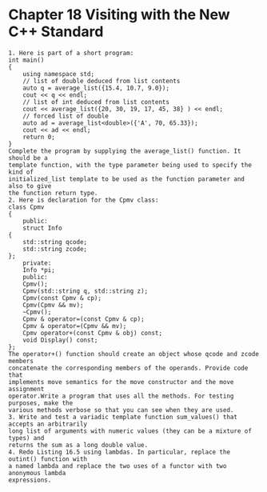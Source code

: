 # Chapter 18 Visiting with the New C++ Standard

	1. Here is part of a short program:
	int main()
	{
		using namespace std;
		// list of double deduced from list contents
		auto q = average_list({15.4, 10.7, 9.0});
		cout << q << endl;
		// list of int deduced from list contents
		cout << average_list({20, 30, 19, 17, 45, 38} ) << endl;
		// forced list of double
		auto ad = average_list<double>({'A', 70, 65.33});
		cout << ad << endl;
		return 0;
	}
	Complete the program by supplying the average_list() function. It should be a
	template function, with the type parameter being used to specify the kind of
	initialized_list template to be used as the function parameter and also to give
	the function return type.
	2. Here is declaration for the Cpmv class:
	class Cpmv
	{
		public:
		struct Info
	{
		std::string qcode;
		std::string zcode;
	};
		private:
		Info *pi;
		public:
		Cpmv();
		Cpmv(std::string q, std::string z);
		Cpmv(const Cpmv & cp);
		Cpmv(Cpmv && mv);
		~Cpmv();
		Cpmv & operator=(const Cpmv & cp);
		Cpmv & operator=(Cpmv && mv);
		Cpmv operator+(const Cpmv & obj) const;
		void Display() const;
	};
	The operator+() function should create an object whose qcode and zcode members
	concatenate the corresponding members of the operands. Provide code that
	implements move semantics for the move constructor and the move assignment
	operator.Write a program that uses all the methods. For testing purposes, make the
	various methods verbose so that you can see when they are used.
	3. Write and test a variadic template function sum_values() that accepts an arbitrarily
	long list of arguments with numeric values (they can be a mixture of types) and
	returns the sum as a long double value.
	4. Redo Listing 16.5 using lambdas. In particular, replace the outint() function with
	a named lambda and replace the two uses of a functor with two anonymous lambda
	expressions.
	